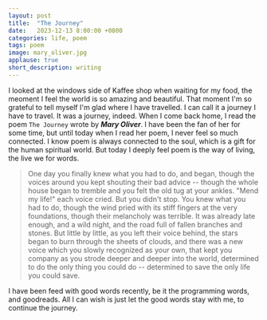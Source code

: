 ```yaml
---
layout: post
title:  "The Journey"
date:   2023-12-13 8:00:00 +0800
categories: life, poem
tags: poem
image: mary_oliver.jpg
applause: true
short_description: writing
--- 
```



<div markdown="1" id="text">

I looked at the windows side of Kaffee shop when waiting for my food, the meoment I feel the world is so amazing and beautiful. 
That moment I'm so grateful to tell myself I'm glad where I have travelled. I can call it a journey I have to travel. It was a journey, indeed. When I come back home, I read the poem `The Journey` wrote by <i><b>Mary Oliver</b></i>. I have been the fan of her for some time, but until today when I read her poem, I never feel so much connected. I know poem is always connected to the soul, which is a gift for the human spiritual world. But today I deeply feel poem is the way of living, the live we for words. 

>One day you finally knew 
>what you had to do, and 
>began, 
>though the voices around you 
>kept shouting
>their bad advice -- 
>though the whole house 
>began to tremble
>and you felt the old tug 
>at your ankles. 
>"Mend my life!"
>each voice cried. 
>But you didn't stop. 
>You knew what you had to
>do, 
>though the wind pried
>with its stiff fingers 
>at the very foundations,
>though their melancholy 
>was terrible. 
>It was already late 
>enough, and a wild night, 
>and the road full of fallen
>branches and stones. 
>But little by little, 
>as you left their voice behind, 
>the stars began to burn 
>through the sheets of clouds,
>and there was a new voice 
>which you slowly 
>recognized as your own, 
>that kept you company
>as you strode deeper and 
>deeper
>into the world,
>determined to do 
>the only thing you could do -- 
>determined to save 
>the only life you could 
>save. 

I have been feed with good words recently, be it the programming words, and goodreads. All I can wish is just let the good words stay with me, to continue the journey. 
</div>